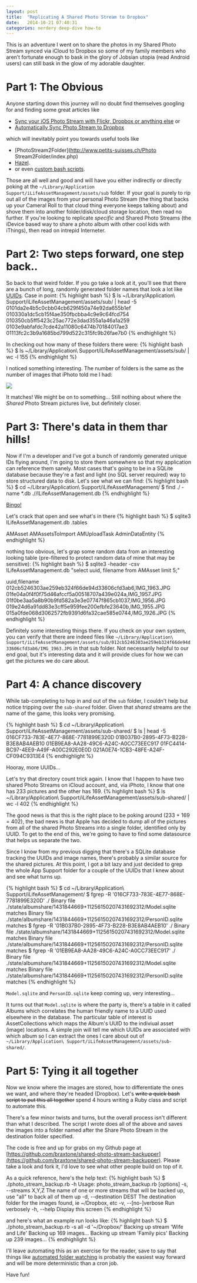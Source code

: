 ```yaml
---
layout: post
title:  "Replicating A Shared Photo Stream to Dropbox"
date:   2014-10-21 07:40:31
categories: nerdery deep-dive how-to
---
```


This is an adventure I went on to share the photos in my Shared Photo Stream synced via iCloud to Dropbox so some of my family members who aren’t fortunate enough to bask in the glory of Jobsian utopia (read Android users) can still bask in the glow of my adorable daughter.

Part 1: The Obvious
===================
Anyone starting down this journey will no doubt find themselves googling for and finding some great articles like 

* [Sync your iOS Photo Stream with Flickr, Dropbox or anything else](http://www.cultofmac.com/278632/sync-ios-photo-stream-withn-flickr-dropbox-anything-else/) or 
* [Automatically Sync Photo Stream to Dropbox](http://justcurious.is/2013/sync-ios-PhotoStream-to-dropbox/) 

which will inevitably point you towards useful tools like 

* [PhotoStream2Folder](http://www.petits-suisses.ch/Photo Stream2Folder/index.php)
* [Hazel](http://www.noodlesoft.com/hazel.php). 
* or even [custom bash scripts](https://gist.github.com/mkleucker/6055702).

Those are all well and good and will have you either indirectly or directly poking at the `~/Library/Application Support/iLifeAssetManagement/assets/sub` folder. If your goal is purely to rip out all of the images from your personal Photo Stream (the thing that backs up your Cameral Roll to that cloud thing everyone keeps talking about) and shove them into another folder/disk/cloud storage location, then read no further. If you're looking to replicate _specific_ and Shared Photo Streams (the iDevice based way to share a photo album with other cool kids with iThings), then read on intrepid Interneter.

Part 2: Two steps forward, one step back..
==========================================

So back to that weird folder. If you go take a look at it, you'll see that there are a bunch of long, randomly generated folder names that look a lot like [UUIDs](http://en.wikipedia.org/wiki/Universally_unique_identifier). Case in point:
{% highlight bash %}
$ ls ~/Library/Application\ Support/iLifeAssetManagement/assets/sub/ | head -5
0101da2e4b5c0cbb04cb629f450a74e92da655b1ef
010330a1dc5cb15f4ae350fbcbba4c9e9c64fcd754
010350cb5ff5423c25ac772e3dad355a1a46a1a259
0103e9abfafdc7cde42a11080c6474b70184017ae3
01113fc2c3b9a1685bd799d522c315fc9b26fae7b0
{% endhighlight %}

In checking out how many of these folders there were:
{% highlight bash %}
$ ls ~/Library/Application\ Support/iLifeAssetManagement/assets/sub/ | wc -l
     155
{% endhighlight %}

I noticed something interesting. The number of folders is the same as the number of images that iPhoto told me I had:

<img src="/images/posts/photostream_replication/photo_stream_image_count.png"/>

It matches! We might be on to something... Still nothing about where the _Shared_ Photo Stream pictures live, but definitely closer.

Part 3: There's data in them thar hills!
========================================

Now if I'm a developer and I've got a bunch of randomly generated unique IDs flying around, I'm going to store them somewhere so that my application can reference them sanely. Most cases that's going to be in a SQLite database because they're a fast and light (no SQL server required) way to store structured data to disk. Let's see what we can find:
{% highlight bash %}
$ cd ~/Library/Application\ Support/iLifeAssetManagement/
$ find ./ -name \*.db
.//ILifeAssetManagement.db
{% endhighlight %}

[Bingo!](https://www.youtube.com/watch?v=UMRo5XCKddQ)

Let's crack that open and see what's in there
{% highlight bash %}
$ sqlite3 ILifeAssetManagement.db .tables

AMAsset           AMAssetsToImport  AMUploadTask      AdminDataEntity
{% endhighlight %}

nothing too obvious, let's grap some random data from an interesting looking table (pre-filtered to protect random data of mine that may be sensitive):
{% highlight bash %}
$ sqlite3 -header -csv ILifeAssetManagement.db "select uuid, filename from AMAsset limit 5;"

uuid,filename
012cb5246303ae259eb324f66de94d33606cfd3ab6,IMG_1963.JPG
01fe04a0f4f0f75d46afccf5a00518707a439e024a,IMG_1957.JPG
01f0be3aa5a8b90b9fd582a3e3e07747f865cb1037,IMG_1956.JPG
019e24d6a91dd83e3cff5e959fee200efbfe23640b,IMG_1955.JPG
015a0fde068d3062572fb9391d6fa32cae585e0744,IMG_1926.JPG
{% endhighlight %}

Definitely some interesting things there. If you check on your own system, you can verify that there are indeed files like `~/Library/Application\ Support/iLifeAssetManagement/assets/sub/012cb5246303ae259eb324f66de94d33606cfd3ab6/IMG_1963.JPG` in that sub folder. Not necessarily helpful to our end goal, but it's interesting data and it will provide clues for how we can get the pictures we do care about.

Part 4: A chance discovery
==========================
While tab-completing to hop in and out of the `sub` folder, I couldn't help but notice tripping over the `sub-shared` folder. Given that _shared_ streams are the name of the game, this looks very promising. 

{% highlight bash %}
$ cd ~/Library/Application\ Support/iLifeAssetManagement/assets/sub-shared/
$ ls | head -5
016CF733-783E-4E77-868E-7781899E320D
01B037B0-2895-4F73-B228-B3E8AB4AEB10
01EB9EA8-AA28-49C6-A24C-A0CC73EEC917
01FC4414-BC97-4EE9-A49F-A00C292E0E0D
021A0E74-1CB3-48FE-A24F-CF094C9313E4
{% endhighlight %}

Hooray, more UUIDs...

Let's try that directory count trick again. I know that I happen to have two shared Photo Streams on iCloud account, and, via iPhoto, I know that one has 233 pictures and the other has 169.
{% highlight bash %}
$ ls ~/Library/Application\ Support/iLifeAssetManagement/assets/sub-shared/ | wc -l
     402
{% endhighlight %}

The good news is that this is the right place to be poking around (233 + 169 = 402), the bad news is that Apple has decided to dump all of the pictures from all of the shared Photo Streams into a single folder, identified only by UUID. To get to the end of this, we're going to have to find some datasource that helps us separate the two.

Since I know from my previous digging that there's a SQLite database tracking the UUIDs and image names, there's probably a similar source for the shared pictures. At this point, I got a bit lazy and just decided to grep the whole App Support folder for a couple of the UUIDs that I knew about and see what turns up.

{% highlight bash %}
$ cd ~/Library/Application\ Support/iLifeAssetManagement/
$ fgrep -R '016CF733-783E-4E77-868E-7781899E320D' ./
Binary file ./state/albumshare/1431844669+11256150207431692312/Model.sqlite matches
Binary file ./state/albumshare/1431844669+11256150207431692312/PersonID.sqlite matches
$ fgrep -R '01B037B0-2895-4F73-B228-B3E8AB4AEB10' ./
Binary file ./state/albumshare/1431844669+11256150207431692312/Model.sqlite matches
Binary file ./state/albumshare/1431844669+11256150207431692312/PersonID.sqlite matches
$ fgrep -R '01EB9EA8-AA28-49C6-A24C-A0CC73EEC917' ./
Binary file ./state/albumshare/1431844669+11256150207431692312/Model.sqlite matches
Binary file ./state/albumshare/1431844669+11256150207431692312/PersonID.sqlite matches
{% endhighlight %}

`Model.sqlite` and `PersonID.sqlite` keep coming up, very interesting...

It turns out that `Model.sqlite` is where the party is, there's a table in it called Albums which correlates the human friendly name to a UUID used elsewhere in the database. The particular table of interest is AssetCollections which maps the Album's UUID to the indiviual asset (image) locations. A simple join will tell me which UUIDs are associated with which album so I can extract the ones I care about out of `~/Library/Application\ Support/iLifeAssetManagement/assets/sub-shared/`.


Part 5: Tying it all together
=============================
Now we know where the images are stored, how to differentiate the ones we want, and where they're headed (Dropbox). Let's ~~write a quick bash script to put this all together~~ spend 4 hours writing a Ruby class and script to automate this.

There's a few minor twists and turns, but the overall process isn't different than what I described. The script I wrote does all of the above and saves the images into a folder named after the Share Photo Stream in the destination folder specified.

The code is free and up for grabs on my Github page at [https://github.com/braxtone/shared-photo-stream-backupper](https://github.com/braxtone/shared-photo-stream-backupper). Please take a look and fork it, I'd love to see what other people build on top of it.

As a quick reference, here's the help text:
{% highlight bash %}
$ ./photo_stream_backup.rb -h
Usage: photo_stream_backup.rb [options]
    -s, --streams X,Y,Z              The name of one or more streams that will be backed up, use "all" to back all of them up
    -d, --destination DEST           The destination folder for the images found, ie ~/Dropbox, etc
    -v, --[no-]verbose               Run verbosely
    -h, --help                       Display this screen
{% endhighlight %}

and here's what an example run looks like:
{% highlight bash %}
$ ./photo_stream_backup.rb -s all -d '~/Dropbox/'
Backing up stream 'Wife and Life'
Backing up 169 images...
Backing up stream 'Family pics'
Backing up 239 images...
{% endhighlight %}

I'll leave automating this as an exercise for the reader, save to say that things like [automated folder watching](http://www.maclife.com/article/howtos/how_use_folder_actions_automator) is probably the easiest way forward and will be more deterministic than a cron job.

Have fun!
